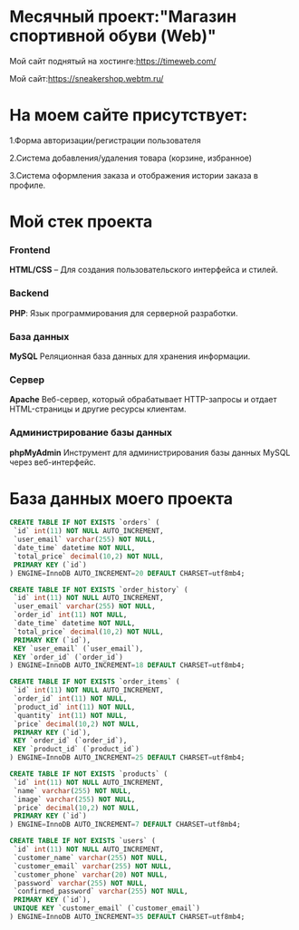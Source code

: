 # Месячный проект:"Магазин спортивной обуви (Web)"

Мой сайт поднятый на хостинге:https://timeweb.com/

Мой сайт:https://sneakershop.webtm.ru/

# На моем сайте присутствует:

1.Форма авторизации/регистрации пользователя

2.Система добавления/удаления товара (корзине, избранное)

3.Система оформления заказа и отображения истории заказа в профиле.

# Мой стек проекта
### **Frontend**
**HTML/CSS** – Для создания пользовательского интерфейса и стилей.
### Backend
**PHP**: Язык программирования для серверной разработки.
### База данных
**MySQL** Реляционная база данных для хранения информации.
### Сервер
**Apache** Веб-сервер, который обрабатывает HTTP-запросы и отдает HTML-страницы и другие ресурсы клиентам.
### Администрирование базы данных
**phpMyAdmin** Инструмент для администрирования базы данных MySQL через веб-интерфейс.

# База данных моего проекта
 ```sql
CREATE TABLE IF NOT EXISTS `orders` (
  `id` int(11) NOT NULL AUTO_INCREMENT,
  `user_email` varchar(255) NOT NULL,
  `date_time` datetime NOT NULL,
  `total_price` decimal(10,2) NOT NULL,
  PRIMARY KEY (`id`)
) ENGINE=InnoDB AUTO_INCREMENT=20 DEFAULT CHARSET=utf8mb4;
```

 ```sql
CREATE TABLE IF NOT EXISTS `order_history` (
  `id` int(11) NOT NULL AUTO_INCREMENT,
  `user_email` varchar(255) NOT NULL,
  `order_id` int(11) NOT NULL,
  `date_time` datetime NOT NULL,
  `total_price` decimal(10,2) NOT NULL,
  PRIMARY KEY (`id`),
  KEY `user_email` (`user_email`),
  KEY `order_id` (`order_id`)
) ENGINE=InnoDB AUTO_INCREMENT=18 DEFAULT CHARSET=utf8mb4;
```

 ```sql
CREATE TABLE IF NOT EXISTS `order_items` (
  `id` int(11) NOT NULL AUTO_INCREMENT,
  `order_id` int(11) NOT NULL,
  `product_id` int(11) NOT NULL,
  `quantity` int(11) NOT NULL,
  `price` decimal(10,2) NOT NULL,
  PRIMARY KEY (`id`),
  KEY `order_id` (`order_id`),
  KEY `product_id` (`product_id`)
) ENGINE=InnoDB AUTO_INCREMENT=25 DEFAULT CHARSET=utf8mb4;
```

 ```sql
CREATE TABLE IF NOT EXISTS `products` (
  `id` int(11) NOT NULL AUTO_INCREMENT,
  `name` varchar(255) NOT NULL,
  `image` varchar(255) NOT NULL,
  `price` decimal(10,2) NOT NULL,
  PRIMARY KEY (`id`)
) ENGINE=InnoDB AUTO_INCREMENT=7 DEFAULT CHARSET=utf8mb4;
```

 ```sql
CREATE TABLE IF NOT EXISTS `users` (
  `id` int(11) NOT NULL AUTO_INCREMENT,
  `customer_name` varchar(255) NOT NULL,
  `customer_email` varchar(255) NOT NULL,
  `customer_phone` varchar(20) NOT NULL,
  `password` varchar(255) NOT NULL,
  `confirmed_password` varchar(255) NOT NULL,
  PRIMARY KEY (`id`),
  UNIQUE KEY `customer_email` (`customer_email`)
) ENGINE=InnoDB AUTO_INCREMENT=35 DEFAULT CHARSET=utf8mb4;
```




